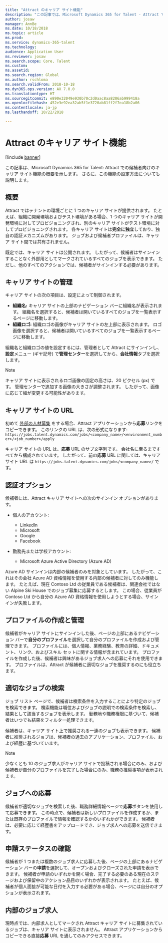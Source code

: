```yaml
---
title: "Attract のキャリア サイト機能"
description: "この記事では、Microsoft Dynamics 365 for Talent - Attract での候補者向けのキャリア サイト機能の概要を示します。 さらに、この機能の設定方法についても説明します。"
author: josaw
manager: AnnBe
ms.date: 10/18/2018
ms.topic: article
ms.prod: 
ms.service: dynamics-365-talent
ms.technology: 
audience: Application User
ms.reviewer: josaw
ms.search.scope: Core, Talent
ms.custom: 
ms.assetid: 
ms.search.region: Global
ms.author: rschloma
ms.search.validFrom: 2018-10-18
ms.dyn365.ops.version: AX 7.0.0
ms.translationtype: HT
ms.sourcegitcommit: e890e32049e930b70c2d0aac8aa8206ab999418a
ms.openlocfilehash: 452e3e92ea32ab5f1e3720ab81ff2f7ea18b2a06
ms.contentlocale: ja-jp
ms.lasthandoff: 10/22/2018

---
```

# <a name="career-site-functionality-in-attract"></a>Attract のキャリア サイト機能

[!include [banner](includes/banner.md)]

この記事は、Microsoft Dynamics 365 for Talent: Attract での候補者向けのキャリア サイト機能の概要を示します。 さらに、この機能の設定方法についても説明します。

## <a name="overview"></a>概要

Attract ではテナントの環境ごとに 1 つのキャリア サイトが提供されます。 たとえば、組織に開発環境およびテスト環境がある場合、1 つのキャリア サイトが開発環境に対してプロビジョニングされ、別のキャリア サイトがテスト環境に対してプロビジョニングされます。 各キャリア サイトは**完全に独立**しており、独自の認証メカニズムがあります。 ジョブおよび候補者プロファイルは、キャリア サイト間では共有されません。

既定では、キャリア サイトは公開されます。 したがって、候補者はサインインすることなく外部用としてマークされているすべてのジョブを表示できます。 ただし、他のすべてのアクションでは、候補者がサインインする必要があります。

## <a name="career-site-management"></a>キャリア サイトの管理

キャリア サイトの次の項目は、設定によって制御されます。

- **組織名:** キャリア サイトの上部のナビゲーション バーに組織名が表示されます。 組織名を選択すると、候補者は開いているすべてのジョブを一覧表示するページに移動します。
- **組織ロゴ:** 組織ロゴの画像がキャリア サイトの左上部に表示されます。 ロゴ画像を選択すると、候補者は開いているすべてのジョブを一覧表示するページに移動します。

組織名と組織ロゴの値を設定するには、管理者として Attract にサインインし、**設定**メニュー (ギヤ記号) で**管理センター**を選択してから、**会社情報**タブを選択します。

> [!NOTE]
> キャリア サイトに表示されるロゴ画像の固定の高さは、20 ピクセル (px) です。 管理センターで追加する画像の大きさが調整されます。 したがって、画像に応じて幅が変更する可能性があります。

## <a name="career-site-url"></a>キャリア サイトの URL

初めて [外部の人材募集](./Creating-jobs-Attract.md#postings) をする場合、Attract アプリケーションから**応募**リンクをコピーできます。 このリンクの URL は、次の形式になります: `https://jobs.talent.dynamics.com/jobs/<company_name>/<environment_number>/<job_number>/apply`

キャリア サイトの URL は、**応募** URL のサブ文字列です。 会社名に至るまですべてから構成されています。 したがって、前の**応募** URL に関しては、キャリア サイト URL は `https://jobs.talent.dynamics.com/jobs/<company_name>/` です。

## <a name="authentication-options"></a>認証オプション

候補者には、Attract キャリア サイトへの次のサインイン オプションがあります。

- 個人のアカウント:

    - LinkedIn
    - Microsoft
    - Google
    - Facebook

- 勤務先または学校アカウント:

    - Microsoft Azure Active Directory (Azure AD)

Azure AD サインインは内部の候補者のみを対象としています。 したがって、これはその会社 Azure AD 資格情報を使用する内部の候補者に対してのみ機能します。 たとえば、現在 Contoso Ltd の従業員である候補者は、関連会社ではない Alpine Ski House でのジョブ募集に応募するとします。 この場合、従業員が Contoso Ltd から自分の Azure AD 資格情報を使用しようとする場合、サインインが失敗します。

## <a name="create-and-maintain-a-profile"></a>プロファイルの作成と管理

候補者がキャリア サイトにサインインした後、ページの上部にあるナビゲーション バーで**自分のプロファイル**を選択して自分のプロファイルを作成および管理できます。 プロファイルには、個人情報、業務経験、教育の詳細、ドキュメント、リンク、およびスキル セットに関する情報が含まれています。 プロファイルを作成した後、候補者は興味があるジョブ求人への応募にそれを使用できます。 プロファイルは、Attract が候補者に適切なジョブを推奨するのにも役立ちます。

## <a name="find-the-right-job"></a>適切なジョブの検索

ジョブ リスト ページで、候補者は検索条件を入力することにより特定のジョブを検索できます。 検索機能は職位およびジョブの説明での検索条件を検索し、結果として該当するジョブを表示します。 勤務地や職務権限に基づいて、候補者はいつでも結果をフィルター処理できます。

候補者は、キャリア サイト上で推奨される一連のジョブも表示できます。 候補者に推奨されるジョブは、候補者の過去のアプリケーション、プロファイル、および経歴に基づいています。

> [!NOTE]
> 少なくとも 10 のジョブ求人がキャリア サイトで投稿される場合にのみ、および候補者が自分のプロファイルを完了した場合にのみ、職務の推奨事項が表示されます。

## <a name="apply-for-jobs"></a>ジョブへの応募

候補者が適切なジョブを検索した後、職務詳細情報ページで**応募**ボタンを使用して応募できます。 この時点で、候補者は新しいプロファイルを作成するか、または既存のプロファイルで情報を確認するかのいずれかができます。 候補者は、必要に応じて経歴書をアップロードでき、ジョブ求人への応募を送信できます。

## <a name="check-application-status"></a>申請ステータスの確認

候補者が 1 つまたは複数のジョブ求人に応募した後、ページの上部にあるナビゲーション バーの**申請**を選択して、オープンおよびクローズされた申請を表示できます。 候補者が申請のいずれかを開く場合、完了する必要のある現在のステージおよび保留中のアクション品目のいずれかが表示されます。 たとえば、候補者が個人面接が可能な日付を入力する必要がある場合、ページには自分のオプションが表示されます。

## <a name="internal-jobs"></a>内部のジョブ求人

現時点では、内部求人としてマークされ Attract キャリア サイトに募集されているジョブは、キャリア サイトに表示されません。 Attract アプリケーションからコピーできる直接**応募** URL を通してのみアクセスできます。

